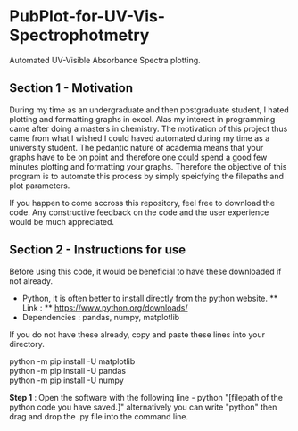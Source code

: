 # PubPlot-for-UV-Vis-Spectrophotmetry
Automated UV-Visible Absorbance Spectra plotting.

## Section 1 - Motivation
During my time as an undergraduate and then postgraduate student, I hated plotting and formatting graphs in excel. Alas my interest in programming came after
doing a masters in chemistry. The motivation of this project thus came from what I wished I could haved automated during my time as a university student. 
The pedantic nature of academia means that your graphs have to be on point and therefore one could spend a good few minutes plotting and formatting your graphs. Therefore the objective of this program is to automate this process by simply speicfying the filepaths and plot parameters.

If you happen to come accross this repository, feel free to download the code. Any constructive feedback on the code and the user experience would be much
appreciated.

## Section 2 - Instructions for use

Before using this code, it would be beneficial to have these downloaded if not already.

- Python, it is often better to install directly from the python website. ** Link : ** https://www.python.org/downloads/
- Dependencies : pandas, numpy, matplotlib

If you do not have these already, copy and paste these lines into your directory.

python -m pip install -U matplotlib  
python -m pip install -U pandas  
python -m pip install -U numpy  

**Step 1** : Open the software with the following line - python "[filepath of the python code you have saved.]"
         alternatively you can write "python"  then drag and drop the .py file into the command line.
